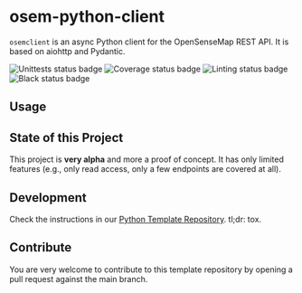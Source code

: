 # osem-python-client
`osemclient` is an async Python client for the OpenSenseMap REST API.
It is based on aiohttp and Pydantic.

![Unittests status badge](https://github.com/hf-kklein/osem-python-client/workflows/Unittests/badge.svg)
![Coverage status badge](https://github.com//hf-kklein/osem-python-client/workflows/Coverage/badge.svg)
![Linting status badge](https://github.com/hf-kklein/osem-python-client/workflows/Linting/badge.svg)
![Black status badge](https://github.com/hf-kklein/osem-python-client/workflows/Formatting/badge.svg)

## Usage

## State of this Project
This project is **very alpha** and more a proof of concept.
It has only limited features (e.g., only read access, only a few endpoints are covered at all).

## Development
Check the instructions in our [Python Template Repository](https://github.com/Hochfrequenz/python_template_repository#how-to-use-this-repository-on-your-machine).
tl;dr: tox.

## Contribute
You are very welcome to contribute to this template repository by opening a pull request against the main branch.